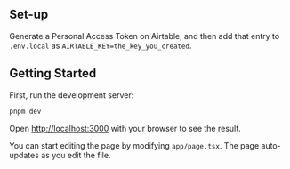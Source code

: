 ## Set-up

Generate a Personal Access Token on Airtable, and then add that entry to `.env.local` as `AIRTABLE_KEY=the_key_you_created`.

## Getting Started

First, run the development server:

```bash
pnpm dev
```

Open [http://localhost:3000](http://localhost:3000) with your browser to see the result.

You can start editing the page by modifying `app/page.tsx`. The page auto-updates as you edit the file.
